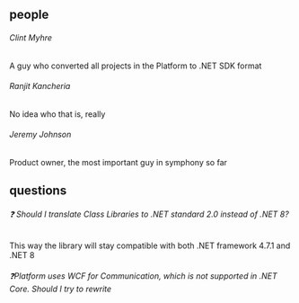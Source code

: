 ## people
###### Clint Myhre
A guy who converted all projects in the Platform to .NET SDK format

###### Ranjit Kancheria
No idea who that is, really

###### Jeremy Johnson
Product owner, the most important guy in symphony so far

## questions
###### ❓ Should I translate Class Libraries to .NET standard 2.0 instead of .NET 8? 
This way the library will stay compatible with both .NET framework 4.7.1 and .NET 8

###### ❓Platform uses WCF for Communication, which is not supported in .NET Core. Should I try to rewrite 